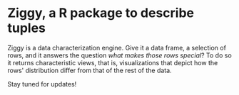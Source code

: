 # Ziggy, a R package to describe tuples

Ziggy is a data characterization engine. Give it a data frame, a selection of rows, and it answers the question *what makes those rows special*? To do so it returns characteristic views, that is, visualizations that depict how the rows' distribution differ from that of the rest of the data.

Stay tuned for updates!
